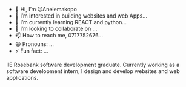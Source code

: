 - 👋 Hi, I’m @Anelemakopo
- 👀 I’m interested in building websites and web Apps...
- 🌱 I’m currently learning REACT and python...
- 💞️ I’m looking to collaborate on ...
- 📫 How to reach me, 0717752676...
- 😄 Pronouns: ...
- ⚡ Fun fact: ...

<!---
Anelemakopo/Anelemakopo is a ✨ special ✨ repository because its `README.md` (this file) appears on your GitHub profile.
You can click the Preview link to take a look at your changes.
--->
IIE Rosebank software development graduate. Currently working as a software development intern, I design and develop websites and web applications.
